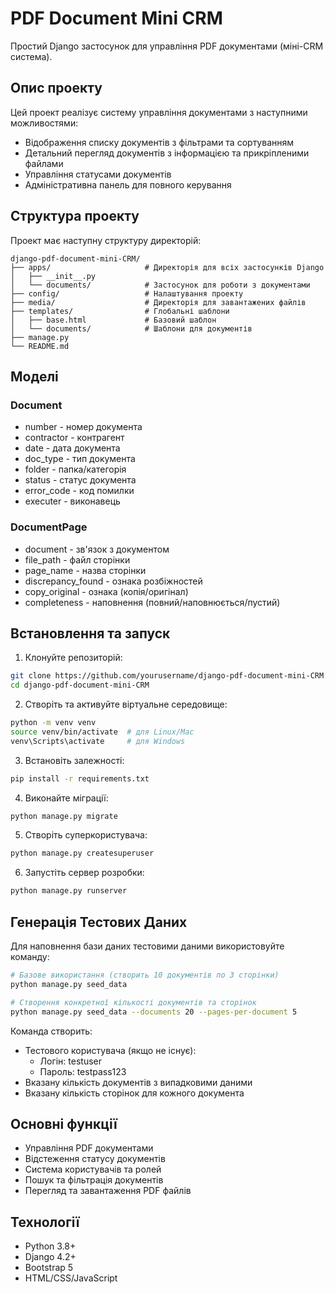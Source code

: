 # PDF Document Mini CRM

Простий Django застосунок для управління PDF документами (міні-CRM система).

## Опис проекту

Цей проект реалізує систему управління документами з наступними можливостями:
- Відображення списку документів з фільтрами та сортуванням
- Детальний перегляд документів з інформацією та прикріпленими файлами
- Управління статусами документів
- Адміністративна панель для повного керування

## Структура проекту

Проект має наступну структуру директорій:
```
django-pdf-document-mini-CRM/
├── apps/                     # Директорія для всіх застосунків Django
│   ├── __init__.py
│   └── documents/            # Застосунок для роботи з документами
├── config/                   # Налаштування проекту
├── media/                    # Директорія для завантажених файлів
├── templates/                # Глобальні шаблони
│   ├── base.html             # Базовий шаблон
│   └── documents/            # Шаблони для документів
├── manage.py
└── README.md
```

## Моделі

### Document
- number - номер документа
- contractor - контрагент
- date - дата документа
- doc_type - тип документа
- folder - папка/категорія
- status - статус документа
- error_code - код помилки
- executer - виконавець

### DocumentPage
- document - зв'язок з документом
- file_path - файл сторінки
- page_name - назва сторінки
- discrepancy_found - ознака розбіжностей
- copy_original - ознака (копія/оригінал)
- completeness - наповнення (повний/наповнюється/пустий)

## Встановлення та запуск

1. Клонуйте репозиторій:
```bash
git clone https://github.com/yourusername/django-pdf-document-mini-CRM.git
cd django-pdf-document-mini-CRM
```

2. Створіть та активуйте віртуальне середовище:
```bash
python -m venv venv
source venv/bin/activate  # для Linux/Mac
venv\Scripts\activate     # для Windows
```

3. Встановіть залежності:
```bash
pip install -r requirements.txt
```

4. Виконайте міграції:
```bash
python manage.py migrate
```

5. Створіть суперкористувача:
```bash
python manage.py createsuperuser
```

6. Запустіть сервер розробки:
```bash
python manage.py runserver
```

## Генерація Тестових Даних

Для наповнення бази даних тестовими даними використовуйте команду:

```bash
# Базове використання (створить 10 документів по 3 сторінки)
python manage.py seed_data

# Створення конкретної кількості документів та сторінок
python manage.py seed_data --documents 20 --pages-per-document 5
```

Команда створить:
- Тестового користувача (якщо не існує):
  - Логін: testuser
  - Пароль: testpass123
- Вказану кількість документів з випадковими даними
- Вказану кількість сторінок для кожного документа

## Основні функції

- Управління PDF документами
- Відстеження статусу документів
- Система користувачів та ролей
- Пошук та фільтрація документів
- Перегляд та завантаження PDF файлів

## Технології
- Python 3.8+
- Django 4.2+
- Bootstrap 5
- HTML/CSS/JavaScript 